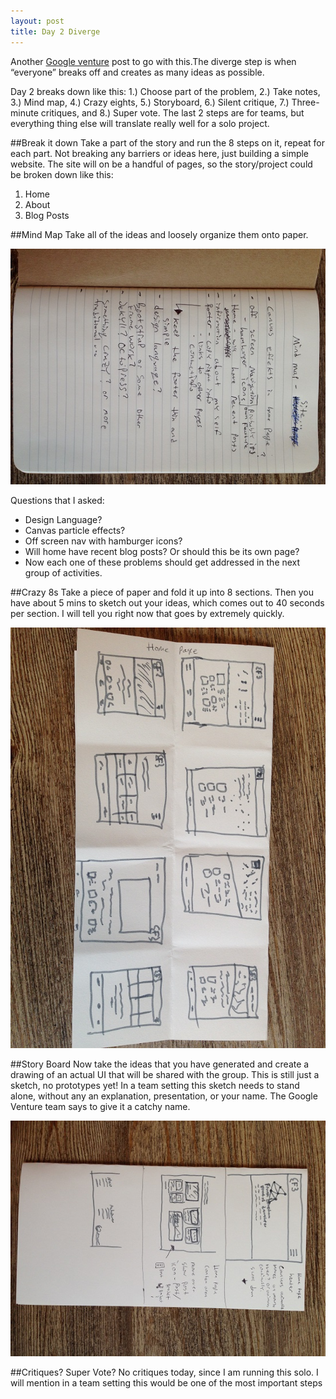 ```yaml
---
layout: post
title: Day 2 Diverge
---
```





Another [Google venture](http://www.gv.com/lib/the-product-design-sprint-divergeday2) post to go with this.The diverge step is when “everyone” breaks off and creates as many ideas as possible.

Day 2 breaks down like this: 1.) Choose part of the problem, 2.) Take notes, 3.) Mind map, 4.) Crazy eights, 5.) Storyboard, 6.) Silent critique, 7.) Three-minute critiques, and 8.) Super vote. The last 2 steps are for teams, but everything thing else will translate really well for a solo project.

##Break it down
Take a part of the story and run the 8 steps on it, repeat for each part. Not breaking any barriers or ideas here, just building a simple website. The site will on be a handful of pages, so the story/project could be broken down like this:

<ol>
  <li>Home</li>
  <li>About</li>
  <li>Blog Posts</li>
</ol>

##Mind Map
Take all of the ideas and loosely organize them onto paper.

<div class="row">
  <img class="fc-center-img" src="/img/mind-map.jpg" alt="Frank Code Mind Map">
</div>

Questions that I asked:

<ul>
  <li>Design Language?</li>
  <li>Canvas particle effects?</li>
  <li>Off screen nav with hamburger icons?</li>
  <li>Will home have recent blog posts? Or should this be its own page? </li>
  <li>Now each one of these problems should get addressed in the next group of activities.</li>
</ul>


##Crazy 8s
Take a piece of paper and fold it up into 8 sections. Then you have about 5 mins to sketch out your ideas, which comes out to 40 seconds per section. I will tell you right now that goes by extremely quickly.

<div class="row">
  <img class="fc-center-img" src="/img/crazy-8.jpg" alt="Frank Code Crazy Eight">
</div>

##Story Board
Now take the ideas that you have generated and create a drawing of an actual UI that will be shared with the group. This is still just a sketch, no prototypes yet! In a team setting this sketch needs to stand alone, without any an explanation, presentation, or your name. The Google Venture team says to give it a catchy name.

<div class="row">
  <img class="fc-center-img" src="/img/sketches-2.jpg" alt="Frank Code Crazy Eight">
</div>

##Critiques? Super Vote?
No critiques today, since I am running this solo. I will mention in a team setting this would be one of the most important steps
